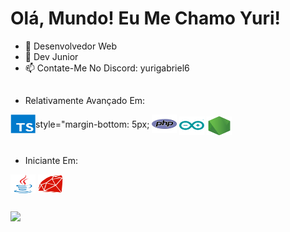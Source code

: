 # Olá, Mundo! Eu Me Chamo Yuri!

- 🔭 Desenvolvedor Web
- 🌱 Dev Junior
- 📫 Contate-Me No Discord: yurigabriel6

##
  
- Relativamente Avançado Em:

<div>
  <img align="center" alt="TypeScript" height="30" width="40" src="https://raw.githubusercontent.com/devicons/devicon/master/icons/typescript/typescript-plain.svg" style="margin-bottom: 5px;>
  <img align="center" alt="JavaScript" height="30" width="40" src="https://raw.githubusercontent.com/devicons/devicon/master/icons/javascript/javascript-plain.svg"style="margin-bottom: 5px;>
  <img align="center" alt="HTML5" height="30" width="40" src="https://raw.githubusercontent.com/devicons/devicon/master/icons/html5/html5-original.svg"style="margin-bottom: 5px;><br>
  <img align="center" alt="CSS" height="30" width="40" src="https://raw.githubusercontent.com/devicons/devicon/master/icons/css3/css3-original.svg"style="margin-bottom: 5px;>
  <img align="center" alt="Python" height="30" width="40" src="https://raw.githubusercontent.com/devicons/devicon/master/icons/python/python-original.svg">style="margin-bottom: 5px;
  <img align="center" alt="PHP" height="30" width="40" src="https://raw.githubusercontent.com/devicons/devicon/master/icons/php/php-original.svg"style="margin-bottom: 5px;><br>
  <img align="center" alt="C#" height="30" width="40" src="https://raw.githubusercontent.com/devicons/devicon/master/icons/csharp/csharp-original.svg">
  <img align="center" alt="Arduino" height="30" width="40" src="https://raw.githubusercontent.com/devicons/devicon/master/icons/arduino/arduino-original.svg">
  <img align="center" alt="NodeJS" height="30" width="40" src="https://raw.githubusercontent.com/devicons/devicon/master/icons/nodejs/nodejs-original.svg">
</div>

##
  
- Iniciante Em:

<div style="display: inline_block">
  <img align="center" alt="Java" height="30" width="40" src="https://raw.githubusercontent.com/devicons/devicon/master/icons/java/java-original.svg">
  <img align="center" alt="Ruby" height="30" width="40" src="https://raw.githubusercontent.com/devicons/devicon/master/icons/ruby/ruby-plain.svg">
</div>

##

<div> 
<a href="https://instagram.com/yurigabrieel6" target="_blank"><img src="https://img.shields.io/badge/-Instagram-%23E4405F?style=for-the-badge&logo=instagram&logoColor=white"></a>
</div>
